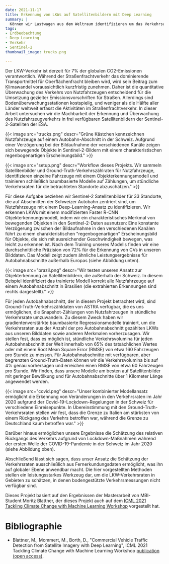 ```yaml
---
date: 2021-11-17
title: Erkennung von LKWs auf Satellitenbildern mit Deep Learning
summary: |
  Können wir Lastwagen aus dem Weltraum identifizieren um das Verkehrsaufkommen abzuschätzen? Ja, das können wir!
tags:
- Erdbeobachtung
- Deep Learning
- Verkehr
- Sentinel-2
thumbnail_image: trucks.png

---
```


Der LKW-Verkehr ist derzeit für 7% der globalen CO2-Emissionen verantwortlich. Während der Straßenfrachtverkehr das dominierende Transportmittel für Oberflächenfracht bleiben wird, wird sein Beitrag zum Klimawandel voraussichtlich kurzfristig zunehmen. Daher ist die quantitative Überwachung des Verkehrs von Nutzfahrzeugen entscheidend für die Umsetzung gezielter Emissionsvorschriften für Straßen. Allerdings sind Bodenüberwachungsstationen kostspielig, und weniger als die Hälfte aller Länder weltweit erfasst die Aktivitäten im Straßenfrachtverkehr. In dieser Arbeit untersuchen wir die Machbarkeit der Erkennung und Überwachung des Nutzfahrzeugverkehrs in frei verfügbaren Satellitenbildern der Sentinel-2-Satelliten der ESA.

{{< image
src="trucks.png"
descr="Grüne Kästchen kennzeichnen Nutzfahrzeuge auf einem Autobahn-Abschnitt in der Schweiz. Aufgrund einer Verzögerung bei der Bildaufnahme der verschiedenen Kanäle zeigen sich bewegende Objekte in Sentinel-2-Bildern mit einem charakteristischen regenbogenartigen Erscheinungsbild." >}}


{{< image
src="setup.png"
descr="Workflow dieses Projekts. Wir sammeln Satellitenbilder und Ground-Truth-Verkehrszählraten für Nutzfahrzeuge, identifizieren einzelne Fahrzeuge mit einem Objekterkennungsmodell und trainieren schließlich baumbasierte Modelle auf Zählungen, um stündliche Verkehrsraten für die betrachteten Standorte abzuschätzen." >}}

Für diese Aufgabe beziehen wir Sentinel-2 Satellitenbilder für 33 Standorte, die auf Abschnitten der Schweizer Autobahn zentriert sind, um Nutzfahrzeuge mit einem Deep-Learning-Ansatz zu identifizieren. Wir erkennen LKWs mit einem modifizierten Faster R-CNN Objekterkennungsmodell, indem wir ein charakteristisches Merkmal von bewegenden Objekten in den Sentinel-2-Daten ausnutzen: Eine konstante Verzögerung zwischen der Bildaufnahme in den verschiedenen Kanälen führt zu einem charakteristischen "regenbogenartigen" Erscheinungsbild für Objekte, die sich mit ausreichender Geschwindigkeit bewegen, was leicht zu erkennen ist. Nach dem Training unseres Modells finden wir eine durchschnittliche Präzision von 72% für die Erkennung von CVs in unseren Bilddaten. Das Modell zeigt zudem ähnliche Leistungsergebnisse für Autobahnabschnitte außerhalb Europas (siehe Abbildung unten).

{{< image
src="brazil.png"
descr="Wir testen unseren Ansatz zur Objekterkennung an Satellitenbildern, die außerhalb der Schweiz. In diesem Beispiel identifiziert das trainierte Modell korrekt alle Nutzfahrzeuge auf einem Autobahnabschnitt in Brasilien (die extrahierten Erkennungen sind rechts dargestellt)." >}}

Für jeden Autobahnabschnitt, der in diesem Projekt betrachtet wird, sind Ground-Truth-Verkehrszähldaten von ASTRA verfügbar, die es uns ermöglichen, die Snapshot-Zählungen von Nutzfahrzeugen in stündliche Verkehrsrate umzuwandeln. Zu diesem Zweck haben wir gradientenverstärkte baumbasierte Regressionsmodelle trainiert, um die Verkehrsraten aus der Anzahl der pro Autobahnabschnitt gezählten LKWs aus unseren Bilddaten sowie anderen Merkmalen vorherzusagen. Wir stellen fest, dass es möglich ist, stündliche Verkehrsvolumina für jeden Autobahnabschnitt der Welt innerhalb von 65% des tatsächlichen Wertes oder mit einem Root Mean Square Error (RMSE) von etwa 160 Fahrzeugen pro Stunde zu messen. Für Autobahnabschnitte mit verfügbaren, aber begrenzten Ground-Truth-Daten können wir die Verkehrsvolumina bis auf 4% genau vorhersagen und erreichen einen RMSE von etwa 60 Fahrzeugen pro Stunde. Wir finden, dass unsere Modelle am besten auf Satellitenbilder mit geringer Bewölkung und für Autobahnabschnitte über 1 Kilometer Länge angewendet werden.

{{< image
src="covid.png"
descr="Unser kombinierter Modellansatz ermöglicht die Erkennung von Veränderungen in den Verkehrsraten im Jahr 2020 aufgrund der Covid-19-Lockdown-Regelungen in der Schweiz für verschiedene Einreisepunkte. In Übereinstimmung mit den Ground-Truth-Verkehrsraten stellen wir fest, dass die Grenze zu Italien am stärksten von einem Rückgang des Verkehrs betroffen war, während die Grenze zu Deutschland kaum betroffen war." >}}

Darüber hinaus ermöglichen unsere Ergebnisse die Schätzung des relativen Rückgangs des Verkehrs aufgrund von Lockdown-Maßnahmen während der ersten Welle der COVID-19-Pandemie in der Schweiz im Jahr 2020 (siehe Abbildung oben).

Abschließend lässt sich sagen, dass unser Ansatz die Schätzung der Verkehrsraten ausschließlich aus Fernerkundungsdaten ermöglicht, was ihn auf globaler Ebene anwendbar macht. Die hier vorgestellten Methoden stellen ein leistungsstarkes Werkzeug dar, um die LKW-Verkehrsraten in Gebieten zu schätzen, in denen bodengestützte Verkehrsmessungen nicht verfügbar sind.

Dieses Projekt basiert auf den Ergebnissen der Masterarbeit von MBI-Student Moritz Blattner, der dieses Projekt auch auf dem [ICML 2021 Tackling Climate Change with Machine Learning Workshop](https://www.climatechange.ai/papers/icml2021/19) vorgestellt hat.

# Bibliographie

* Blattner, M., Mommert, M., Borth, D., "Commercial Vehicle Traffic Detection from Satellite Imagery with Deep Learning", ICML 2021 Tackling Climate Change with Machine Learning Workshop [publication (open access)](https://www.climatechange.ai/papers/icml2021/19).
